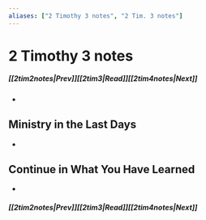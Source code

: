 ```yaml
---
aliases: ["2 Timothy 3 notes", "2 Tim. 3 notes"]
---
```

# 2 Timothy 3 notes
##### <span class=arrow-left></span>[[2tim2notes|Prev]]<span class=navigation-separator></span>[[2tim3|Read]]<span class=navigation-separator></span>[[2tim4notes|Next]]<span class=arrow-right></span>
- 
## Ministry in the Last Days
- 
## Continue in What You Have Learned
- 
##### <span class=arrow-left></span>[[2tim2notes|Prev]]<span class=navigation-separator></span>[[2tim3|Read]]<span class=navigation-separator></span>[[2tim4notes|Next]]<span class=arrow-right></span>